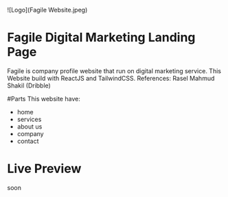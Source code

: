 ![Logo](Fagile Website.jpeg)

# Fagile Digital Marketing Landing Page
Fagile is company profile website that run on digital marketing service. This Website build with ReactJS and TailwindCSS.
References: Rasel Mahmud Shakil (Dribble)

#Parts
This website have:
- home
- services
- about us
- company
- contact

# Live Preview
soon
